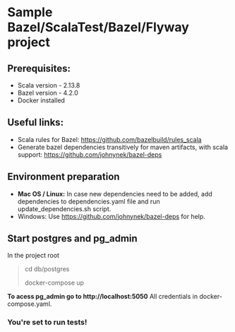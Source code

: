 # Sample Bazel/ScalaTest/Bazel/Flyway project
## Prerequisites:
- Scala version - 2.13.8
- Bazel version - 4.2.0
- Docker installed

## Useful links:
- Scala rules for Bazel: https://github.com/bazelbuild/rules_scala
- Generate bazel dependencies transitively for maven artifacts, with scala support: https://github.com/johnynek/bazel-deps

## Environment preparation
- **Mac OS / Linux:** In case new dependencies need to be added, add dependencies to dependencies.yaml file and run update_dependencies.sh script.
- Windows: Use https://github.com/johnynek/bazel-deps for help.

## Start postgres and pg_admin
In the project root
> cd db/postgres
> 
> docker-compose up

**To acess pg_admin go to http://localhost:5050**
All credentials in docker-compose.yaml.

### You're set to run tests!

